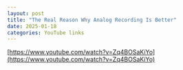 ```yaml
---
layout: post
title: "The Real Reason Why Analog Recording Is Better"
date: 2025-01-18
categories: YouTube links
---
```

[https://www.youtube.com/watch?v=Zq4BOSaKiYo](https://www.youtube.com/watch?v=Zq4BOSaKiYo)

<!--
- **Pogrubiony tekst**: '**tekst**'
- *Kursywa*: '*tekst*'
- Link do strony: '[Google](https://google.com)'
-->
